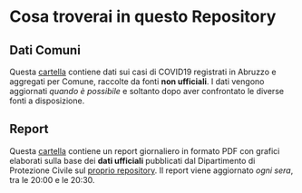 # Cosa troverai in questo Repository

## Dati Comuni
Questa <a href="https://github.com/IZSAM-StatGIS/COVID19-Abruzzo/tree/master/dati-comuni">cartella</a> contiene dati sui casi di COVID19 registrati in Abruzzo e aggregati per Comune, raccolte da fonti **non ufficiali**. 
I dati vengono aggiornati *quando è possibile* e soltanto dopo aver confrontato le diverse fonti a disposizione.

## Report
Questa <a href="https://github.com/IZSAM-StatGIS/COVID19-Abruzzo/tree/master/report">cartella</a> contiene un report giornaliero in formato PDF con grafici elaborati sulla base dei **dati ufficiali** pubblicati dal Dipartimento di Protezione Civile sul <a href="https://github.com/pcm-dpc/COVID-19" target="_blank">proprio repository</a>.
Il report viene aggiornato *ogni sera*, tra le 20:00 e le 20:30.
